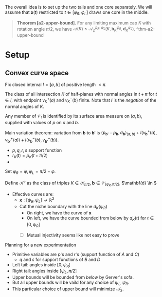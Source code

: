 The overall idea is to set up the two tails and one core separately. We will assume that $\mathbf{x}(t)$ restricted to $t \in [\varphi_R, \varphi_L]$ draws one core in the middle.

> __Theorem [a2-upper-bound].__ For any limiting maximum cap $K$ with rotation angle $\pi/2$, we have $\mathcal{A}(K) \leq \mathcal{A}_2^{\varphi_R, \varphi_L}(K, \mathbf{b}_K^{\varphi_R}, \mathbf{d}_K^{\varphi_L})$. ^thm-a2-upper-bound



# Setup

## Convex curve space

Fix closed interval $I = [a, b]$ of positive length $< \pi$.

The class of all intersection $K$ of half-planes with normal angles in $t + \pi$ for $t \in I$, with endpoint $v_K^+(a)$ and $v_K^-(b)$ finite. Note that $I$ is the _negation_ of the normal angles of $K$.

Any member of $\mathcal{V}_I$ is identified by its surface area measure on $(a, b)$, supplied with values of $p$ on $a$ and $b$.

Main variation theorem: variation from $\mathbf{b}$ to $\mathbf{b}'$ is $\left< p_{\mathbf{b}'} - p_{\mathbf{b}}, \sigma_{\mathbf{b}} \right>_{(a, b)} + I(v_{\mathbf{b}}^+(a), v_{\mathbf{b}'}^+(a)) + I(v_{\mathbf{b}}^-(b), v_{\mathbf{b}'}^-(b))$.

- $p,q,r,s$ support function
- $r_K(t) = p_K(t + \pi/2)$
- 

Set $\varphi_R = \varphi, \varphi_L = \pi/2 - \varphi$.

Define $\mathcal{K}^\diamond$ as the class of triples $K \in \mathcal{K}_{\pi/2}$, $\mathbf{b} \in \mathcal{V}_{[\varphi_R, \pi/2]}$, $\mathbf{d} \in $ 


- Effective curves are:
	- $\mathbf{x} : [\psi_R, \psi_L] \to \mathbb{R}^2$
	- Cut the niche boundary with the line $d_K(\psi_R)$
		- On right, we have the curve of $\mathbf{x}$
		- On left, we have the curve bounded from below by $d_K(t)$ for $t \in [0, \psi_R]$
		- [ ] Mutual injectivity seems like not easy to prove


Planning for a new experimentation

- Primitive variables are $p$'s and $r$'s (support function of $A$ and $C$)
	- $q$ and $s$ for support functions of $B$ and $D$
- Left tail: angles inside $[0, \psi_R]$
- Right tail: angles inside $[\psi_L, \pi/2]$
- Upper bounds will be bounded from _below_ by Gerver's sofa.
- But all upper bounds will be vaild for any choice of $\psi_L, \psi_R$.
- This particular choice of upper bound will minimize $\mathcal{A}_2$.